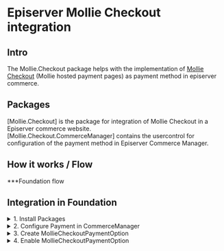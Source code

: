 # Episerver Mollie Checkout integration


## Intro

The Mollie.Checkout package helps with the implementation of [Mollie Checkout](https://docs.mollie.com/guides/checkout) 
(Mollie hosted payment pages) as payment method in episerver commerce. 


## Packages

[Mollie.Checkout] is the package for integration of Mollie Checkout in a Episerver commerce website.  
[Mollie.Checkout.CommerceManager] contains the usercontrol for configuration of the payment method in Episerver Commerce Manager.


## How it works / Flow

***Foundation flow


## Integration in Foundation 

<details><summary>1. Install Packages</summary>
<p>

    Install package [Mollie.Checkout] in the __Foundation__ project and the __Foundation.CommerceManager__ project  
    Install package [Mollie.Checkout.CommerceManager] in the __Foundation.CommerceManager__ project

</p>
</details>

<details><summary>2. Configure Payment in CommerceManager</summary>
<p>

In Episerver CommerceManager go to Administration >> Order System >> Payments >> _language_  
Click __New__ to add a new payment 

Fill (at least) the following fields:
##### On the Overview tab:_
- Name 
- System Keyword: Type __MollieCheckout__ 
- Language
- Class Name: Select __Mollie.Checkout.MollieCheckoutGateway__
- Payment class: Select __Mediachase.Commerce.Orders.OtherPayment__
- IsActive: Select __Yes__
#####On the Markets tab:
- Select markets to enable this paymentmethod for.

Click OK to Save, then open the payment again and navigate to the Parameters tab, and enter:

- Api Key: 
- Redirect URL: 

</p>
</details>

<details><summary>3. Create MollieCheckoutPaymentOption</summary>
<p>

###### In __Foundation\\Features\\Checkout\\Payments__ Add a new Class __MollieCheckoutPaymentOption.cs__

```csharp
    public class MollieCheckoutPaymentOption : PaymentOptionBase
    {
        public override string SystemKeyword => "MollieCheckout";

        protected readonly LanguageService _languageService;

        public MollieCheckoutPaymentOption()
            : this(LocalizationService.Current, 
                ServiceLocator.Current.GetInstance<IOrderGroupFactory>(), 
                ServiceLocator.Current.GetInstance<ICurrentMarket>(), 
                ServiceLocator.Current.GetInstance<LanguageService>(), 
                ServiceLocator.Current.GetInstance<IPaymentService>())
        { }

        public MollieCheckoutPaymentOption(
            LocalizationService localizationService,
            IOrderGroupFactory orderGroupFactory,
            ICurrentMarket currentMarket,
            LanguageService languageService,
            IPaymentService paymentService)
        : base(localizationService, orderGroupFactory, currentMarket, languageService, paymentService)
        {
            _languageService = languageService;
        }

        public override bool ValidateData() => true;

        public override IPayment CreatePayment(decimal amount, IOrderGroup orderGroup)
        {
            var languageId = _languageService.GetCurrentLanguage().Name;

            var payment = orderGroup.CreatePayment(OrderGroupFactory);

            payment.PaymentType = PaymentType.Other;
            payment.PaymentMethodId = PaymentMethodId;
            payment.PaymentMethodName = SystemKeyword;
            payment.Amount = amount;
            payment.Status = PaymentStatus.Pending.ToString();
            payment.TransactionType = TransactionType.Sale.ToString();

            payment.Properties.Add(Mollie.Checkout.Constants.OtherPaymentFields.LanguageId, languageId);

            return payment;
        }
    }
``` 

</p>
</details>


<details><summary>4. Enable MollieCheckoutPaymentOption</summary>
<p>

###### In __Foundation\\Infrastructure\\InitializeSite.cs__ add

```csharp
   _services.AddTransient<IPaymentMethod, MollieCheckoutPaymentOption>();
```


